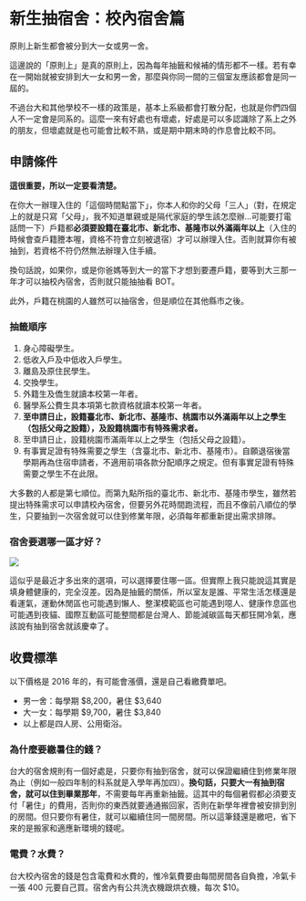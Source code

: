 # 新生抽宿舍：校內宿舍篇

原則上新生都會被分到大一女或男一舍。

這邊說的「原則上」是真的原則上，因為每年抽籤和候補的情形都不一樣。若有幸在一開始就被安排到大一女和男一舍，那麼與你同一間的三個室友應該都會是同一屆的。

不過台大和其他學校不一樣的政策是，基本上系級都會打散分配，也就是你們四個人不一定會是同系的。這麼一來有好處也有壞處，好處是可以多認識除了系上之外的朋友，但壞處就是也可能會比較不熟，或是期中期末時的作息會比較不同。

## 申請條件

**這很重要，所以一定要看清楚。**

在你大一辦理入住的「這個時間點當下」，你本人和你的父母「三人」（對，在規定上的就是只寫「父母」，我不知道單親或是隔代家庭的學生該怎麼辦...可能要打電話問一下）戶籍都**必須要設籍在臺北市、新北市、基隆市以外滿兩年以上**（入住的時候會查戶籍謄本喔，資格不符會立刻被退宿）才可以辦理入住。否則就算你有被抽到，若資格不符仍然無法辦理入住手續。

換句話說，如果你，或是你爸媽等到大一的當下才想到要遷戶籍，要等到大三那一年才可以抽校內宿舍，否則就只能抽抽看 BOT。

此外，戶籍在桃園的人雖然可以抽宿舍，但是順位在其他縣市之後。

### 抽籤順序

1. 身心障礙學生。
2. 低收入戶及中低收入戶學生。
3. 離島及原住民學生。
4. 交換學生。
5. 外籍生及僑生就讀本校第一年者。
6. 醫學系公費生具本項第七款資格就讀本校第一年者。
7. **至申請日止，設籍臺北市、新北市、基隆市、桃園市以外滿兩年以上之學生（包括父母之設籍），及設籍桃園市有特殊需求者。**
8. 至申請日止，設籍桃園市滿兩年以上之學生（包括父母之設籍）。
9. 有事實足證有特殊需要之學生（含臺北市、新北市、基隆市）。自願退宿後當學期再為住宿申請者，不適用前項各款分配順序之規定。但有事實足證有特殊需要之學生不在此限。

大多數的人都是第七順位。而第九點所指的臺北市、新北市、基隆市學生，雖然若提出特殊需求可以申請校內宿舍，但要另外花時間跑流程，而且不像前八順位的學生，只要抽到一次宿舍就可以住到修業年限，必須每年都重新提出需求排隊。

### 宿舍要選哪一區才好？

![](/img/dorm.jpg)

這似乎是最近才多出來的選項，可以選擇要住哪一區。但實際上我只能說這其實是填身體健康的，完全沒差。因為是抽籤的關係，所以室友是誰、平常生活怎樣還是看運氣，運動休閒區也可能遇到懶人、整潔模範區也可能遇到噁人、健康作息區也可能遇到夜貓、國際互動區可能整間都是台灣人、節能減碳區每天都狂開冷氣，應該說有抽到宿舍就該慶幸了。

## 收費標準

以下價格是 2016 年的，有可能會漲價，還是自己看繳費單吧。

- 男一舍：每學期 $8,200，暑住 $3,640 
- 大一女：每學期 $9,700，暑住 $3,840 
- 以上都是四人房、公用衛浴。

### 為什麼要繳暑住的錢？

台大的宿舍規則有一個好處是，只要你有抽到宿舍，就可以保證繼續住到修業年限為止（例如一般四年制的科系就是入學年再加四）。**換句話，只要大一有抽到宿舍，就可以住到畢業那年**，不需要每年再重新抽籤。這其中的每個暑假都必須要支付「暑住」的費用，否則你的東西就要通通搬回家，否則在新學年裡會被安排到別的房間。但只要你有暑住，就可以繼續住同一間房間。所以這筆錢還是繳吧，省下來的是搬家和適應新環境的錢呢。

### 電費？水費？

台大校內宿舍的錢是包含電費和水費的，惟冷氣費要由每間房間各自負擔，冷氣卡一張 400 元要自己買。宿舍內有公共洗衣機跟烘衣機，每次 $10。

